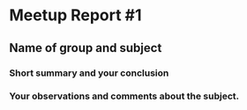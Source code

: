 # Meetup Report #1

## Name of group and subject




### Short summary and your conclusion
 



 
 ### Your observations and comments about the subject.
